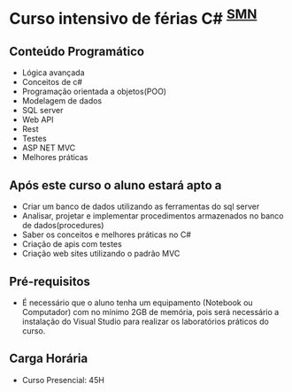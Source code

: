 # Curso intensivo de férias C# <sup>[SMN](http://smn.com.br)</sup>

## Conteúdo Programático
- Lógica avançada
- Conceitos de c#
- Programação orientada a objetos(POO)
- Modelagem de dados
- SQL server
- Web API
- Rest
- Testes
- ASP NET MVC
- Melhores práticas

## Após este curso o aluno estará apto a
- Criar um banco de dados utilizando as ferramentas do sql server
- Analisar, projetar e implementar procedimentos armazenados no banco de dados(procedures)
- Saber os conceitos e melhores práticas no C#
- Criação de apis com testes
- Criação web sites utilizando o padrão MVC

## Pré-requisitos
 - É necessário que o aluno tenha um equipamento (Notebook ou Computador) com no mínimo 2GB de memória, pois será necessário a instalação do Visual Studio para realizar os laboratórios práticos do curso.

## Carga Horária
 - Curso Presencial: 45H
